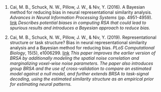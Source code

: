 1. Cai, M. B., Schuck, N. W., Pillow, J. W., & Niv, Y. (2016). A Bayesian method for reducing bias in neural representational similarity analysis. *Advances in Neural Information Processing Systems* (pp. 4951-4959). [link](https://proceedings.neurips.cc/paper/2016/hash/b06f50d1f89bd8b2a0fb771c1a69c2b0-Abstract.html) *Describes potential biases in computing RSA that could lead to spurious results and introduces a Bayesian approach to reduce bias.*

2. Cai, M. B., Schuck, N. W., Pillow, J. W., & Niv, Y. (2019). Representational structure or task structure? Bias in neural representational similarity analysis and a Bayesian method for reducing bias. *PLoS Computational Biology*, 15(5), e1006299. [link](https://journals.plos.org/ploscompbiol/article?id=10.1371/journal.pcbi.1006299&rev=2) *This paper improves the earlier version of BRSA by additionally modeling the spatial noise correlation and marginalizing voxel-wise noise parameters. The paper also introduces group BRSA and the use of cross-validation to compare an estimated model against a null model, and further extends BRSA to task-signal decoding, using the estimated similarity structure as an empirical prior for estimating neural patterns.*
